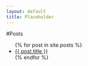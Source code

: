 ```yaml
---
layout: default
title: Placeholder
---
```


#Posts
<ul>
	{% for post in site.posts %}
		<li><a href="{{ post.url }}">{{ post.title }}</a></li>
	{% endfor %}
</ul>